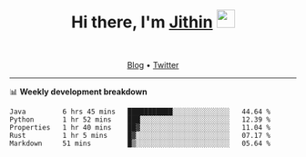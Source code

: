 <h1 align="center">Hi there, I'm <a href="https://jithset.github.io/" target="_blank">Jithin</a> <img
src="https://github.com/blackcater/blackcater/raw/main/images/Hi.gif" height="32" /></h1>

<br />

<p align="center">
  <a href="https://jithset.github.io">Blog</a> •
  <a href="https://twitter.com/jithset">Twitter</a>
</p>

---

📊 **Weekly development breakdown**

<!--START_SECTION:waka-->
```text
Java         6 hrs 45 mins   ███████████░░░░░░░░░░░░░░   44.64 % 
Python       1 hr 52 mins    ███░░░░░░░░░░░░░░░░░░░░░░   12.39 % 
Properties   1 hr 40 mins    ██▓░░░░░░░░░░░░░░░░░░░░░░   11.04 % 
Rust         1 hr 5 mins     █▓░░░░░░░░░░░░░░░░░░░░░░░   07.17 % 
Markdown     51 mins         █▒░░░░░░░░░░░░░░░░░░░░░░░   05.64 % 
```
<!--END_SECTION:waka-->

